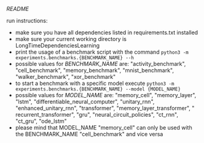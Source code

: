 *README*

run instructions:

- make sure you have all dependencies listed in requirements.txt installed
- make sure your current working directory is LongTimeDependenciesLearning
- print the usage of a benchmark script with the command ``python3 -m experiments.benchmarks.{BENCHMARK_NAME} --h``
- possible values for *BENCHMARK_NAME* are: "activity_benchmark", "cell_benchmark", "memory_benchmark", "mnist_benchmark", "walker_benchmark", "xor_benchmark"
- to start a benchmark with a specific model execute ``python3 -m experiments.benchmarks.{BENCHMARK_NAME} --model {MODEL_NAME}``
- possible values for *MODEL_NAME* are: "memory_cell", "memory_layer", "lstm", "differentiable_neural_computer", "unitary_rnn", "enhanced_unitary_rnn", "transformer", "memory_layer_transformer", "
  recurrent_transformer", "gru", "neural_circuit_policies", "ct_rnn", "ct_gru", "ode_lstm"
- please mind that MODEL_NAME "memory_cell" can only be used with the BENCHMARK_NAME "cell_benchmark" and vice versa
